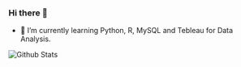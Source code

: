 ### Hi there 👋

- 🌱 I’m currently learning Python, R, MySQL and Tebleau for Data Analysis.

![Github Stats](https://github-readme-stats.vercel.app/api?username=Jeong-Bin&show_icons=true)

<!--
**Jeong-Bin/Jeong-Bin** is a ✨ _special_ ✨ repository because its `README.md` (this file) appears on your GitHub profile.

Here are some ideas to get you started:

- 🔭 I’m currently working on ...

- 👯 I’m looking to collaborate on ...
- 🤔 I’m looking for help with ...
- 💬 Ask me about ...
- 📫 How to reach me: ...
- 😄 Pronouns: ...
- ⚡ Fun fact: ...
-->
